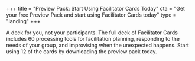 +++
title = "Preview Pack: Start Using Facilitator Cards Today"
cta = "Get your free Preview Pack and start using Facilitator Cards today"
type = "landing"
+++

A deck for you, not your participants. The full deck of Facilitator Cards includes 60 processing tools for facilitation planning, responding to the needs of your group, and improvising when the unexpected happens. Start using 12 of the cards by downloading the preview pack today.